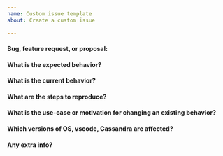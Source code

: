 ```yaml
---
name: Custom issue template
about: Create a custom issue

---
```


#### Bug, feature request, or proposal:


#### What is the expected behavior?


#### What is the current behavior?


#### What are the steps to reproduce?


#### What is the use-case or motivation for changing an existing behavior?


#### Which versions of OS, vscode, Cassandra  are affected?


#### Any extra info?
